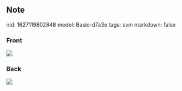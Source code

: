 ## Note
nid: 1627119802848
model: Basic-d7a3e
tags: svm
markdown: false

### Front
<img src="paste-031cab362c65ec4fb39613cc8a3420ace8014eb3.jpg">

### Back
<img src="paste-821b079c6b09e0d6189ce81921baa018c5407082.jpg">

